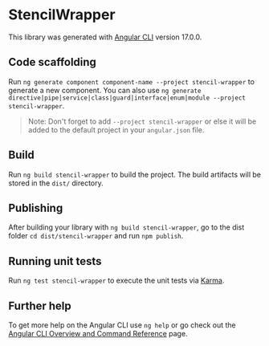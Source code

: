 # StencilWrapper

This library was generated with [Angular CLI](https://github.com/angular/angular-cli) version 17.0.0.

## Code scaffolding

Run `ng generate component component-name --project stencil-wrapper` to generate a new component. You can also use `ng generate directive|pipe|service|class|guard|interface|enum|module --project stencil-wrapper`.
> Note: Don't forget to add `--project stencil-wrapper` or else it will be added to the default project in your `angular.json` file. 

## Build

Run `ng build stencil-wrapper` to build the project. The build artifacts will be stored in the `dist/` directory.

## Publishing

After building your library with `ng build stencil-wrapper`, go to the dist folder `cd dist/stencil-wrapper` and run `npm publish`.

## Running unit tests

Run `ng test stencil-wrapper` to execute the unit tests via [Karma](https://karma-runner.github.io).

## Further help

To get more help on the Angular CLI use `ng help` or go check out the [Angular CLI Overview and Command Reference](https://angular.io/cli) page.
